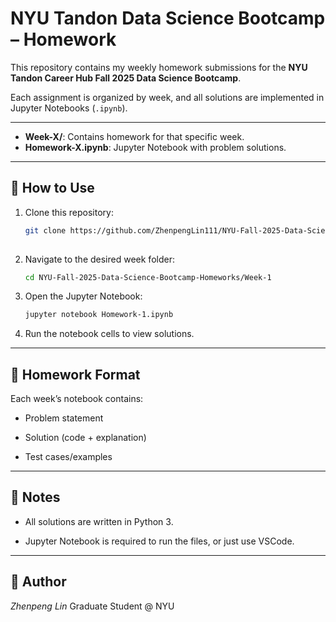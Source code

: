 # NYU Tandon Data Science Bootcamp – Homework

This repository contains my weekly homework submissions for the **NYU Tandon Career Hub Fall 2025 Data Science Bootcamp**.  

Each assignment is organized by week, and all solutions are implemented in Jupyter Notebooks (`.ipynb`).

---

- **Week-X/**: Contains homework for that specific week.  
- **Homework-X.ipynb**: Jupyter Notebook with problem solutions.  

---

## 🚀 How to Use

1. Clone this repository:
   ```bash
   git clone https://github.com/ZhenpengLin111/NYU-Fall-2025-Data-Science-Bootcamp-Homeworks.git
  
2. Navigate to the desired week folder:
   ```bash
   cd NYU-Fall-2025-Data-Science-Bootcamp-Homeworks/Week-1

3. Open the Jupyter Notebook:
   ```bash
   jupyter notebook Homework-1.ipynb

4. Run the notebook cells to view solutions.

---

## 📝 Homework Format

Each week’s notebook contains:

- Problem statement

- Solution (code + explanation)

- Test cases/examples

---

## 📌 Notes

- All solutions are written in Python 3.

- Jupyter Notebook is required to run the files, or just use VSCode.

---

## 👤 Author

*Zhenpeng Lin*
Graduate Student @ NYU